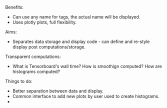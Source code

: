 
Benefits:
- Can use any name for tags, the actual name will be displayed.
- Uses plotly plots, full flexibility.

Aims:
- Separates data storage and display code - can define and re-style display post computations/storage.

Transparent computations:
- What is Tensorboard's wall time? How is smoothign computed? How are histograms computed?

Things to do:
- Better separation between data and display.
- Common interface to add new plots by user used to create histograms.
- 